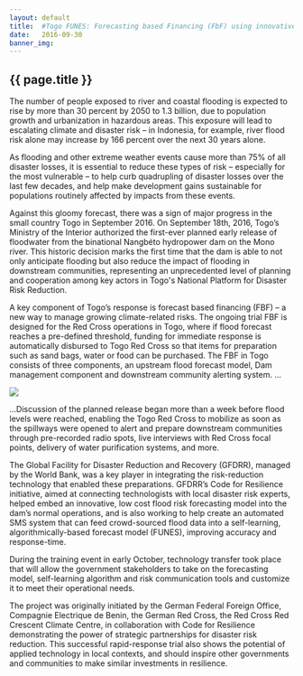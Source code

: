 ```yaml
---
layout: default
title:  #Togo FUNES: Forecasting based Financing (FbF) using innovative, low-cost flood forcast model   
date:   2016-09-30
banner_img:  
---
```


{{ page.title }}
----------------
The number of people exposed to river and coastal flooding is expected to rise by more than 30 percent by 2050 to 1.3 billion, due to population growth and urbanization in hazardous areas. This exposure will lead to escalating climate and disaster risk – in Indonesia, for example, river flood risk alone may increase by 166 percent over the next 30 years alone.

As flooding and other extreme weather events cause more than 75% of all disaster losses, it is essential to reduce these types of risk – especially for the most vulnerable – to help curb quadrupling of disaster losses over the last few decades, and help make development gains sustainable for populations routinely affected by impacts from these events.

Against this gloomy forecast, there was a sign of major progress in the small country Togo in September 2016. On September 18th, 2016, Togo’s Ministry of the Interior authorized the first-ever planned early release of floodwater from the binational Nangbéto hydropower dam on the Mono river. This historic decision marks the first time that the dam is able to not only anticipate flooding but also reduce the impact of flooding in downstream communities, representing an unprecedented level of planning and cooperation among key actors in Togo's National Platform for Disaster Risk Reduction.

A key component of Togo’s response is forecast based financing (FBF) – a new way to manage growing climate-related risks. The ongoing trial FBF is designed for the Red Cross operations in Togo, where if flood forecast reaches a pre-defined threshold, funding for immediate response is automatically disbursed to Togo Red Cross so that items for preparation such as sand bags, water or food can be purchased. The FBF in Togo consists of three components, an upstream flood forecast model, Dam management component and downstream community alerting system. 
...

![](Blog_image.png)

<!--more-->

...Discussion of the planned release began more than a week before flood levels were reached, enabling the Togo Red Cross to mobilize as soon as the spillways were opened to alert and prepare downstream communities through pre-recorded radio spots, live interviews with Red Cross focal points, delivery of water purification systems, and more.

 The Global Facility for Disaster Reduction and Recovery (GFDRR), managed by the World Bank, was a key player in integrating the risk-reduction technology that enabled these preparations. GFDRR’s Code for Resilience initiative, aimed at connecting technologists with local disaster risk experts, helped embed an innovative, low cost flood risk forecasting model into the dam’s normal operations, and is also working to help create an automated SMS system that can feed crowd-sourced flood data into a self-learning, algorithmically-based forecast model (FUNES), improving accuracy and response-time.

During the training event in early October, technology transfer took place that will allow the government stakeholders to take on the forecasting model, self-learning algorithm and risk communication tools and customize it to meet their operational needs. 

The project was originally initiated by the German Federal Foreign Office, Compagnie Electrique de Benin, the German Red Cross, the Red Cross Red Crescent Climate Centre, in collaboration with Code for Resilience demonstrating the power of strategic partnerships for disaster risk reduction. This successful rapid-response trial also shows the potential of applied technology in local contexts, and should inspire other governments and communities to make similar investments in resilience.

